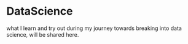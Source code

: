 # DataScience
what I learn and try out during my journey towards breaking into data science, will be shared here.
